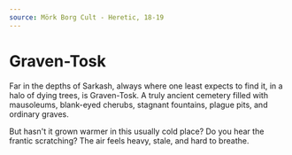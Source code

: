 ```yaml
---
source: Mörk Borg Cult - Heretic, 18-19
---
```

# Graven-Tosk

Far in the depths of Sarkash, always where one least expects to find it, in a halo of dying trees, is Graven-Tosk. A truly ancient cemetery filled with mausoleums, blank-eyed cherubs, stagnant fountains, plague pits, and ordinary graves.

But hasn't it grown warmer in this usually cold place? Do you hear the frantic scratching? The air feels heavy, stale, and hard to breathe.
